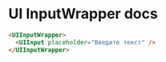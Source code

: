 # UI InputWrapper docs

```html
<UIInputWrapper>
  <UIInput placeholder="Введите текст" />
</UIInputWrapper>
```

